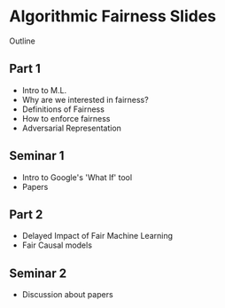 # Algorithmic Fairness Slides

Outline

## Part 1
- Intro to M.L.
- Why are we interested in fairness?
- Definitions of Fairness
- How to enforce fairness
- Adversarial Representation

## Seminar 1
- Intro to Google's 'What If' tool
- Papers

## Part 2
- Delayed Impact of Fair Machine Learning
- Fair Causal models

## Seminar 2
- Discussion about papers

